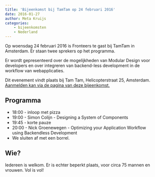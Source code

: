 ```yaml
---
title: 'Bijeenkomst bij TamTam op 24 februari 2016'
date: 2016-01-27
author: Meta Kruijs
categories:
    - bijeenkomsten
    - Nederland
---
```


Op woensdag 24 februari 2016 is Fronteers te gast bij TamTam in Amsterdam. Er staan twee sprekers op het programma.

Er wordt gepresenteerd over de mogelijkheden van Modular Design voor developers en over integreren van backend-less development in de workflow van webapplicaties.

Dit evenement vindt plaats bij Tam Tam, Helicopterstraat 25, Amsterdam. [Aanmelden kan via de pagina van deze bijeenkomst.](/bijeenkomsten/2016/tamtam)

## Programma

-   18:00 - inloop met pizza
-   19:00 - Simon Colijn - Designing a System of Components
-   19:45 - korte pauze
-   20:00 - Nick Groenewegen - Optimizing your Application Workflow using Backendless Development
-   We sluiten af met een borrel.

## Wie?

Iedereen is welkom. Er is echter beperkt plaats, voor circa 75 mannen en vrouwen.  Vol is vol!

